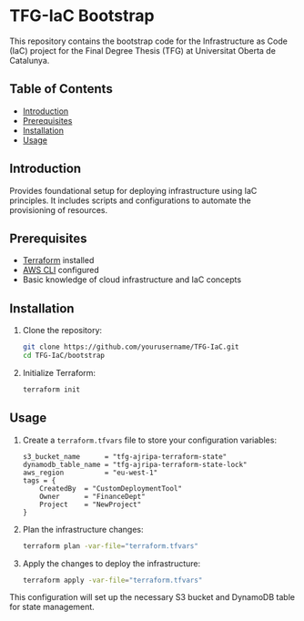 # TFG-IaC Bootstrap

This repository contains the bootstrap code for the Infrastructure as Code (IaC) project for the Final Degree Thesis (TFG) at Universitat Oberta de Catalunya.

## Table of Contents

- [Introduction](#introduction)
- [Prerequisites](#prerequisites)
- [Installation](#installation)
- [Usage](#usage)

## Introduction

Provides foundational setup for deploying infrastructure using IaC principles. It includes scripts and configurations to automate the provisioning of resources.

## Prerequisites

- [Terraform](https://www.terraform.io/downloads.html) installed
- [AWS CLI](https://aws.amazon.com/cli/) configured
- Basic knowledge of cloud infrastructure and IaC concepts

## Installation

1. Clone the repository:
    ```sh
    git clone https://github.com/yourusername/TFG-IaC.git
    cd TFG-IaC/bootstrap
    ```

2. Initialize Terraform:
    ```sh
    terraform init
    ```

## Usage

1. Create a `terraform.tfvars` file to store your configuration variables:
    ```hcl
    s3_bucket_name      = "tfg-ajripa-terraform-state"
    dynamodb_table_name = "tfg-ajripa-terraform-state-lock"
    aws_region          = "eu-west-1"
    tags = {
        CreatedBy  = "CustomDeploymentTool"
        Owner      = "FinanceDept"
        Project    = "NewProject"
    }
    ```

2. Plan the infrastructure changes:
    ```sh
    terraform plan -var-file="terraform.tfvars"
    ```

3. Apply the changes to deploy the infrastructure:
    ```sh
    terraform apply -var-file="terraform.tfvars"
    ```

This configuration will set up the necessary S3 bucket and DynamoDB table for state management.
